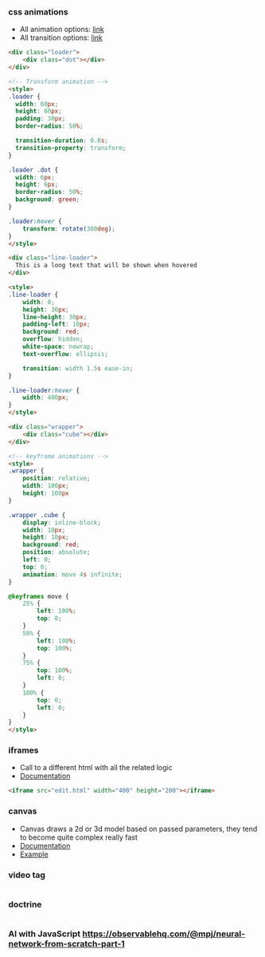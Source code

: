 <!-- TODO add a short questions/answer summary -->
### css animations
* All animation options: [link](https://www.w3schools.com/css/css3_animations.asp) 
* All transition options: [link](https://www.w3schools.com/cssref/css3_pr_transition.asp)
```HTML
<div class="loader">
    <div class="dot"></div>
</div>

<!-- Transform animation -->
<style>
.loader {
  width: 60px;
  height: 60px;
  padding: 30px;
  border-radius: 50%;

  transition-duration: 0.8s;
  transition-property: transform;
}

.loader .dot {
  width: 6px;
  height: 6px;
  border-radius: 50%;
  background: green;
}

.loader:hover {
    transform: rotate(360deg);
}
</style>

<div class="line-loader">
  This is a long text that will be shown when hovered
</div>

<style>
.line-loader {
    width: 0;
    height: 30px;
    line-height: 30px;
    padding-left: 10px;
    background: red;
    overflow: hidden;
    white-space: nowrap;
    text-overflow: ellipsis;

    transition: width 1.5s ease-in;
}

.line-loader:hover {
    width: 400px;
}
</style>

<div class="wrapper">
    <div class="cube"></div>
</div>

<!-- keyframe animations -->
<style>
.wrapper {
    position: relative;
    width: 100px;
    height: 100px
}

.wrapper .cube {
    display: inline-block;
    width: 10px;
    height: 10px;
    background: red;
    position: absolute;
    left: 0;
    top: 0;
    animation: move 4s infinite;
}

@keyframes move {
    25% {
        left: 100%;
        top: 0;      
    }
    50% {
        left: 100%;
        top: 100%;
    }
    75% {
        top: 100%;
        left: 0;
    }
    100% {
        top: 0;
        left: 0;
    }
}
</style>
```
### iframes
* Call to a different html with all the related logic
* [Documentation](https://www.w3schools.com/html/html_iframe.asp)
```HTML
<iframe src="edit.html" width="400" height="200"></iframe>
```

### canvas
* Canvas draws a 2d or 3d model based on passed parameters, they tend to become quite complex really fast
* [Documentation](https://www.w3schools.com/tags/ref_canvas.asp)
* [Example](local-env-setup/src/W08L01/index.html)

### video tag
```HTML
```
### doctrine
```PHP
```
### AI with JavaScript https://observablehq.com/@mpj/neural-network-from-scratch-part-1

